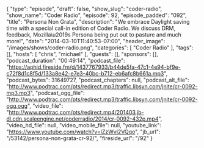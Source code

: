 {
  "type": "episode",
  "draft": false,
  "show_slug": "coder-radio",
  "show_name": "Coder Radio",
  "episode": 92,
  "episode_padded": "092",
  "title": "Persona Non Grata",
  "description": "We embrace Daylight saving time with a special call-in edition of Coder Radio. We discuss DRM, feedback, Mozilla\u2019s Persona being put out to pasture and much more!",
  "date": "2014-03-10T11:40:53-07:00",
  "header_image": "/images/shows/coder-radio.png",
  "categories": [
    "Coder Radio"
  ],
  "tags": [],
  "hosts": [
    "chris",
    "michael"
  ],
  "guests": [],
  "sponsors": [],
  "podcast_duration": "00:49:14",
  "podcast_file": "https://aphid.fireside.fm/d/1437767933/b44de5fa-47c1-4e94-bf9e-c72f8d1c8f5d/133a8e42-e7e3-40bc-b712-eb6afc8b661a.mp3",
  "podcast_bytes": 31649727,
  "podcast_chapters": null,
  "podcast_alt_file": "http://www.podtrac.com/pts/redirect.mp3/traffic.libsyn.com/jnite/cr-0092-mp3.mp3",
  "podcast_ogg_file": "http://www.podtrac.com/pts/redirect.mp3/traffic.libsyn.com/jnite/cr-0092-ogg.ogg",
  "video_file": "http://www.podtrac.com/pts/redirect.mp4/201403.jb-dl.cdn.scaleengine.net/coderradio/2014/cr-0092-432p.mp4",
  "video_hd_file": null,
  "video_mobile_file": null,
  "youtube_link": "https://www.youtube.com/watch?v=lZzWvl2VQqo",
  "jb_url": "/53142/persona-non-grata-cr-92/",
  "fireside_url": "/92"
}

